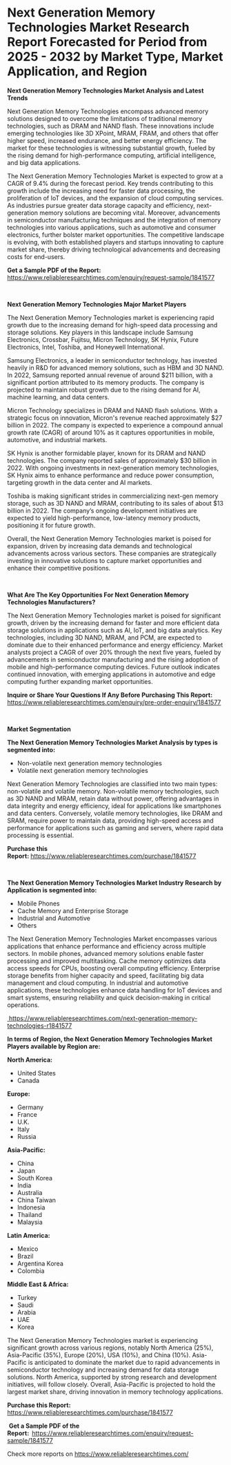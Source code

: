 <p><h1>Next Generation Memory Technologies Market Research Report Forecasted for Period from 2025 -  2032 by Market Type, Market Application, and Region</h1></p><p><strong>Next Generation Memory Technologies Market Analysis and Latest Trends</strong></p>
<p><p>Next Generation Memory Technologies encompass advanced memory solutions designed to overcome the limitations of traditional memory technologies, such as DRAM and NAND flash. These innovations include emerging technologies like 3D XPoint, MRAM, FRAM, and others that offer higher speed, increased endurance, and better energy efficiency. The market for these technologies is witnessing substantial growth, fueled by the rising demand for high-performance computing, artificial intelligence, and big data applications. </p><p>The Next Generation Memory Technologies Market is expected to grow at a CAGR of 9.4% during the forecast period. Key trends contributing to this growth include the increasing need for faster data processing, the proliferation of IoT devices, and the expansion of cloud computing services. As industries pursue greater data storage capacity and efficiency, next-generation memory solutions are becoming vital. Moreover, advancements in semiconductor manufacturing techniques and the integration of memory technologies into various applications, such as automotive and consumer electronics, further bolster market opportunities. The competitive landscape is evolving, with both established players and startups innovating to capture market share, thereby driving technological advancements and decreasing costs for end-users.</p></p>
<p><strong>Get a Sample PDF of the Report:&nbsp;</strong> <a href="https://www.reliableresearchtimes.com/enquiry/request-sample/1841577?utm_campaign=3583&utm_medium=2&utm_source=Github&utm_content=ia&utm_term=06042025&utm_id=next-generation-memory-technologies">https://www.reliableresearchtimes.com/enquiry/request-sample/1841577</a></p>
<p>&nbsp;</p>
<p><strong>Next Generation Memory Technologies Major Market Players</strong></p>
<p><p>The Next Generation Memory Technologies market is experiencing rapid growth due to the increasing demand for high-speed data processing and storage solutions. Key players in this landscape include Samsung Electronics, Crossbar, Fujitsu, Micron Technology, SK Hynix, Future Electronics, Intel, Toshiba, and Honeywell International.</p><p>Samsung Electronics, a leader in semiconductor technology, has invested heavily in R&D for advanced memory solutions, such as HBM and 3D NAND. In 2022, Samsung reported annual revenue of around $211 billion, with a significant portion attributed to its memory products. The company is projected to maintain robust growth due to the rising demand for AI, machine learning, and data centers.</p><p>Micron Technology specializes in DRAM and NAND flash solutions. With a strategic focus on innovation, Micron's revenue reached approximately $27 billion in 2022. The company is expected to experience a compound annual growth rate (CAGR) of around 10% as it captures opportunities in mobile, automotive, and industrial markets.</p><p>SK Hynix is another formidable player, known for its DRAM and NAND technologies. The company reported sales of approximately $30 billion in 2022. With ongoing investments in next-generation memory technologies, SK Hynix aims to enhance performance and reduce power consumption, targeting growth in the data center and AI markets.</p><p>Toshiba is making significant strides in commercializing next-gen memory storage, such as 3D NAND and MRAM, contributing to its sales of about $13 billion in 2022. The company’s ongoing development initiatives are expected to yield high-performance, low-latency memory products, positioning it for future growth.</p><p>Overall, the Next Generation Memory Technologies market is poised for expansion, driven by increasing data demands and technological advancements across various sectors. These companies are strategically investing in innovative solutions to capture market opportunities and enhance their competitive positions.</p></p>
<p>&nbsp;</p>
<p><strong>What Are The Key Opportunities For Next Generation Memory Technologies Manufacturers?</strong></p>
<p><p>The Next Generation Memory Technologies market is poised for significant growth, driven by the increasing demand for faster and more efficient data storage solutions in applications such as AI, IoT, and big data analytics. Key technologies, including 3D NAND, MRAM, and PCM, are expected to dominate due to their enhanced performance and energy efficiency. Market analysts project a CAGR of over 20% through the next five years, fueled by advancements in semiconductor manufacturing and the rising adoption of mobile and high-performance computing devices. Future outlook indicates continued innovation, with emerging applications in automotive and edge computing further expanding market opportunities.</p></p>
<p><strong>Inquire or Share Your Questions If Any Before Purchasing This Report:</strong> <a href="https://www.reliableresearchtimes.com/enquiry/pre-order-enquiry/1841577?utm_campaign=3583&utm_medium=2&utm_source=Github&utm_content=ia&utm_term=06042025&utm_id=next-generation-memory-technologies">https://www.reliableresearchtimes.com/enquiry/pre-order-enquiry/1841577</a></p>
<p>&nbsp;</p>
<p><strong>Market Segmentation</strong></p>
<p><strong>The Next Generation Memory Technologies Market Analysis by types is segmented into:</strong></p>
<p><ul><li>Non-volatile next generation memory technologies</li><li>Volatile next generation memory technologies</li></ul></p>
<p><p>Next Generation Memory Technologies are classified into two main types: non-volatile and volatile memory. Non-volatile memory technologies, such as 3D NAND and MRAM, retain data without power, offering advantages in data integrity and energy efficiency, ideal for applications like smartphones and data centers. Conversely, volatile memory technologies, like DRAM and SRAM, require power to maintain data, providing high-speed access and performance for applications such as gaming and servers, where rapid data processing is essential.</p></p>
<p><strong>Purchase this Report:&nbsp;</strong><a href="https://www.reliableresearchtimes.com/purchase/1841577?utm_campaign=3583&utm_medium=2&utm_source=Github&utm_content=ia&utm_term=06042025&utm_id=next-generation-memory-technologies">https://www.reliableresearchtimes.com/purchase/1841577</a></p>
<p>&nbsp;</p>
<p><strong>The Next Generation Memory Technologies Market Industry Research by Application is segmented into:</strong></p>
<p><ul><li>Mobile Phones</li><li>Cache Memory and Enterprise Storage</li><li>Industrial and Automotive</li><li>Others</li></ul></p>
<p><p>The Next Generation Memory Technologies Market encompasses various applications that enhance performance and efficiency across multiple sectors. In mobile phones, advanced memory solutions enable faster processing and improved multitasking. Cache memory optimizes data access speeds for CPUs, boosting overall computing efficiency. Enterprise storage benefits from higher capacity and speed, facilitating big data management and cloud computing. In industrial and automotive applications, these technologies enhance data handling for IoT devices and smart systems, ensuring reliability and quick decision-making in critical operations.</p></p>
<p><a href="https://www.reliableresearchtimes.com/next-generation-memory-technologies-r1841577?utm_campaign=3583&utm_medium=2&utm_source=Github&utm_content=ia&utm_term=06042025&utm_id=next-generation-memory-technologies">&nbsp;https://www.reliableresearchtimes.com/next-generation-memory-technologies-r1841577</a></p>
<p><strong>In terms of Region, the Next Generation Memory Technologies Market Players available by Region are:</strong></p>
<p>
    <p> <strong> North America: </strong>
        <ul>
            <li>United States</li>
            <li>Canada</li>
        </ul>
        </p> 
    <p> <strong> Europe: </strong>
        <ul>
            <li>Germany</li>
            <li>France</li>
            <li>U.K.</li>
            <li>Italy</li>
            <li>Russia</li>
        </ul>
        </p> 
    <p> <strong> Asia-Pacific: </strong>
        <ul>
            <li>China</li>
            <li>Japan</li>
            <li>South Korea</li>
            <li>India</li>
            <li>Australia</li>
            <li>China Taiwan</li>
            <li>Indonesia</li>
            <li>Thailand</li>
            <li>Malaysia</li>
        </ul>
        </p> 
    <p> <strong> Latin America: </strong>
        <ul>
            <li>Mexico</li>
            <li>Brazil</li>
            <li>Argentina Korea</li>
            <li>Colombia</li>
        </ul>
        </p> 
    <p> <strong> Middle East & Africa: </strong>
        <ul>
            <li>Turkey</li>
            <li>Saudi</li>
            <li>Arabia</li>
            <li>UAE</li>
            <li>Korea</li>
        </ul>
    </p>
    </p>
<p><p>The Next Generation Memory Technologies market is experiencing significant growth across various regions, notably North America (25%), Asia-Pacific (35%), Europe (20%), USA (10%), and China (10%). Asia-Pacific is anticipated to dominate the market due to rapid advancements in semiconductor technology and increasing demand for data storage solutions. North America, supported by strong research and development initiatives, will follow closely. Overall, Asia-Pacific is projected to hold the largest market share, driving innovation in memory technology applications.</p></p>
<p><strong>Purchase this Report: </strong><a href="https://www.reliableresearchtimes.com/purchase/1841577?utm_campaign=3583&utm_medium=2&utm_source=Github&utm_content=ia&utm_term=06042025&utm_id=next-generation-memory-technologies">https://www.reliableresearchtimes.com/purchase/1841577</a></p>
<p>&nbsp;<strong>Get a Sample PDF of the Report:&nbsp;&nbsp;</strong><a href="https://www.reliableresearchtimes.com/enquiry/request-sample/1841577?utm_campaign=3583&utm_medium=2&utm_source=Github&utm_content=ia&utm_term=06042025&utm_id=next-generation-memory-technologies">https://www.reliableresearchtimes.com/enquiry/request-sample/1841577</a></p>
<p><strong></strong></p>
<p>Check more reports on <a href="https://www.reliableresearchtimes.com/?utm_campaign=3583&utm_medium=2&utm_source=Github&utm_content=ia&utm_term=06042025&utm_id=next-generation-memory-technologies">https://www.reliableresearchtimes.com/</a></p>